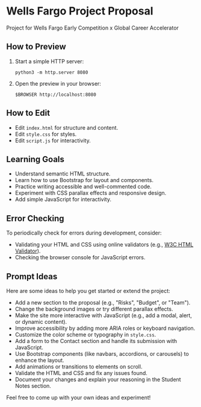 # Wells Fargo Project Proposal

Project for Wells Fargo Early Competition x Global Career Accelerator

## How to Preview

1. Start a simple HTTP server:
   ```
   python3 -m http.server 8080
   ```
2. Open the preview in your browser:
   ```
   $BROWSER http://localhost:8080
   ```

## How to Edit

- Edit `index.html` for structure and content.
- Edit `style.css` for styles.
- Edit `script.js` for interactivity.

## Learning Goals

- Understand semantic HTML structure.
- Learn how to use Bootstrap for layout and components.
- Practice writing accessible and well-commented code.
- Experiment with CSS parallax effects and responsive design.
- Add simple JavaScript for interactivity.

## Error Checking

To periodically check for errors during development, consider:
- Validating your HTML and CSS using online validators (e.g., [W3C HTML Validator](https://validator.w3.org/)).
- Checking the browser console for JavaScript errors.

## Prompt Ideas

Here are some ideas to help you get started or extend the project:

- Add a new section to the proposal (e.g., "Risks", "Budget", or "Team").
- Change the background images or try different parallax effects.
- Make the site more interactive with JavaScript (e.g., add a modal, alert, or dynamic content).
- Improve accessibility by adding more ARIA roles or keyboard navigation.
- Customize the color scheme or typography in `style.css`.
- Add a form to the Contact section and handle its submission with JavaScript.
- Use Bootstrap components (like navbars, accordions, or carousels) to enhance the layout.
- Add animations or transitions to elements on scroll.
- Validate the HTML and CSS and fix any issues found.
- Document your changes and explain your reasoning in the Student Notes section.

Feel free to come up with your own ideas and experiment!
